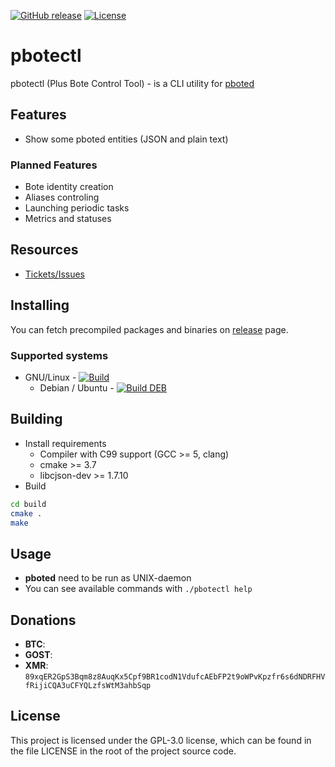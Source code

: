 [![GitHub release](https://img.shields.io/github/release/polistern/pbotectl.svg?label=latest%20release)](https://github.com/polistern/pbotectl/releases/latest)
[![License](https://img.shields.io/github/license/polistern/pbotectl.svg)](https://github.com/polistern/pbotectl/blob/master/LICENSE)

# pbotectl

pbotectl (Plus Bote Control Tool) - is a CLI utility for [pboted](https://github.com/polistern/pboted)

## Features

- Show some pboted entities (JSON and plain text)

### Planned Features

- Bote identity creation
- Aliases controling
- Launching periodic tasks
- Metrics and statuses

## Resources

* [Tickets/Issues](https://github.com/polistern/pbotectl/issues)

## Installing

You can fetch precompiled packages and binaries on [release](https://github.com/polistern/pbotectl/releases/latest) page.

### Supported systems

- GNU/Linux - [![Build](https://github.com/polistern/pbotectl/actions/workflows/build.yml/badge.svg)](https://github.com/polistern/pbotectl/actions/workflows/build.yml)
  - Debian / Ubuntu - [![Build DEB](https://github.com/polistern/pbotectl/actions/workflows/build-deb.yml/badge.svg)](https://github.com/polistern/pbotectl/actions/workflows/build-deb.yml)

## Building

- Install requirements
    - Compiler with C99 support (GCC >= 5, clang)
    - cmake >= 3.7
    - libcjson-dev >= 1.7.10
- Build

```bash
cd build
cmake .
make
```

## Usage

- **pboted** need to be run as UNIX-daemon
- You can see available commands with `./pbotectl help`

## Donations

- **BTC**: 
- **GOST**: 
- **XMR**: `89xqER2GpS3Bqm8z8AuqKx5Cpf9BR1codN1VdufcAEbFP2t9oWPvKpzfr6s6dNDRFHVfRijiCQA3uCFYQLzfsWtM3ahbSqp`

## License

This project is licensed under the GPL-3.0 license, which can be found in the file LICENSE in the root of the project source code.
